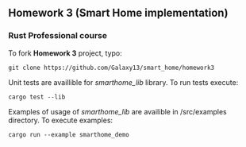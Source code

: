 ## Homework 3 (Smart Home implementation)
### Rust Professional course
To fork __Homework 3__ project, typo:
```commandline
git clone https://github.com/Galaxy13/smart_home/homework3
```
Unit tests are availlible for *smarthome_lib* library. To run tests execute:
```commandline
cargo test --lib
```
Examples of usage of *smarthome_lib* are availible in /src/examples directory. To execute examples:
```commandline
cargo run --example smarthome_demo
```